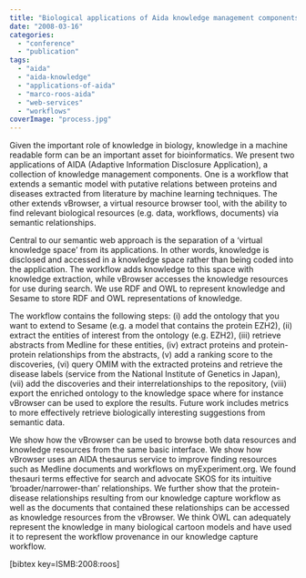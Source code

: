 ```yaml
---
title: "Biological applications of Aida knowledge management components"
date: "2008-03-16"
categories:
  - "conference"
  - "publication"
tags:
  - "aida"
  - "aida-knowledge"
  - "applications-of-aida"
  - "marco-roos-aida"
  - "web-services"
  - "workflows"
coverImage: "process.jpg"
---
```


Given the important role of knowledge in biology, knowledge in a machine readable form can be an important asset for bioinformatics. We present two applications of AIDA (Adaptive Information Disclosure Application), a collection of knowledge management components. One is a workflow that extends a semantic model with putative relations between proteins and diseases extracted from literature by machine learning techniques. The other extends vBrowser, a virtual resource browser tool, with the ability to find relevant biological resources (e.g. data, workflows, documents) via semantic relationships.

Central to our semantic web approach is the separation of a ‘virtual knowledge space’ from its applications. In other words, knowledge is disclosed and accessed in a knowledge space rather than being coded into the application. The workflow adds knowledge to this space with knowledge extraction, while vBrowser accesses the knowledge resources for use during search. We use RDF and OWL to represent knowledge and Sesame to store RDF and OWL representations of knowledge.

The workflow contains the following steps: (i) add the ontology that you want to extend to Sesame (e.g. a model that contains the protein EZH2), (ii) extract the entities of interest from the ontology (e.g. EZH2), (iii) retrieve abstracts from Medline for these entities, (iv) extract proteins and protein-protein relationships from the abstracts, (v) add a ranking score to the discoveries, (vi) query OMIM with the extracted proteins and retrieve the disease labels (service from the National Institute of Genetics in Japan), (vii) add the discoveries and their interrelationships to the repository, (viii) export the enriched ontology to the knowledge space where for instance vBrowser can be used to explore the results. Future work includes metrics to more effectively retrieve biologically interesting suggestions from semantic data.

We show how the vBrowser can be used to browse both data resources and knowledge resources from the same basic interface. We show how vBrowser uses an AIDA thesaurus service to improve finding resources such as Medline documents and workflows on myExperiment.org. We found thesauri terms effective for search and advocate SKOS for its intuitive ‘broader/narrower-than’ relationships. We further show that the protein-disease relationships resulting from our knowledge capture workflow as well as the documents that contained these relationships can be accessed as knowledge resources from the vBrowser. We think OWL can adequately represent the knowledge in many biological cartoon models and have used it to represent the workflow provenance in our knowledge capture workflow.

\[bibtex key=ISMB:2008:roos\]
